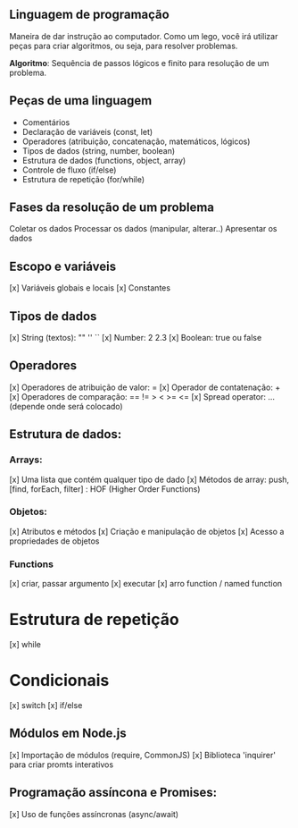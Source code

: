 ## Linguagem de programação

Maneira de dar instrução ao computador.
Como um lego, você irá utilizar peças para criar algoritmos, ou seja, para resolver problemas.

**Algoritmo**: Sequência de passos lógicos e finito para resolução de um problema.

## Peças de uma linguagem

- Comentários
- Declaração de variáveis (const, let)
- Operadores (atribuição, concatenação, matemáticos, lógicos)
- Tipos de dados (string, number, boolean)
- Estrutura de dados (functions, object, array)
- Controle de fluxo (if/else)
- Estrutura de repetição (for/while)

## Fases da resolução de um problema

Coletar os dados
Processar os dados (manipular, alterar..)
Apresentar os dados

## Escopo e variáveis

[x] Variáveis globais e locais
[x] Constantes

## Tipos de dados

[x] String (textos): "" '' ``
[x] Number: 2 2.3
[x] Boolean: true ou false


## Operadores

[x] Operadores de atribuição de valor: =
[x] Operador de contatenação: +
[x] Operadores de comparação: == != > < >= <=
[x] Spread operator: ... (depende onde será colocado)

## Estrutura de dados:

### Arrays:

[x] Uma lista que contém qualquer tipo de dado
[x] Métodos de array: push, [find, forEach, filter] : HOF (Higher Order Functions)

### Objetos:

[x] Atributos e métodos
[x] Criação e manipulação de objetos
[x] Acesso a propriedades de objetos

### Functions   

[x] criar, passar argumento
[x] executar
[x] arro function / named function

# Estrutura de repetição

[x] while

# Condicionais

[x] switch
[x] if/else

## Módulos em Node.js

[x] Importação de módulos (require, CommonJS)
[x] Biblioteca 'inquirer' para criar promts interativos

## Programação assíncona e Promises:

[x] Uso de funções assíncronas (async/await)